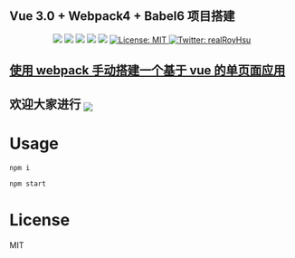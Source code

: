 ## Vue 3.0 + Webpack4 + Babel6 项目搭建

<p align="center">
  <img src="https://img.shields.io/badge/version-0.0.1-blue.svg?cacheSeconds=2592000" />
  <img src="https://img.shields.io/badge/vue-3.6.3-blue.svg" />
  <img src="https://img.shields.io/badge/webpack-4.29.3-blue.svg" />
  <img src="https://img.shields.io/badge/babel-6.26.3-blue.svg" />
  <img src="https://img.shields.io/badge/node-%3E%3D9.3.0-blue.svg" />
  <a href="https://github.com/kefranabg/readme-md-generator/blob/master/LICENSE">
    <img alt="License: MIT" src="https://img.shields.io/badge/License-MIT-yellow.svg" target="_blank" />
  </a>
  <a href="https://twitter.com/realRoyHsu">
    <img alt="Twitter: realRoyHsu" src="https://img.shields.io/twitter/follow/realRoyHsu.svg?style=social" target="_blank" />
  </a>
</p>

## [使用 webpack 手动搭建一个基于 vue 的单页面应用](https://effiego.com/2019/03/25/2019-03-25%20%E4%BD%BF%E7%94%A8webpack%E6%89%8B%E5%8A%A8%E6%90%AD%E5%BB%BA%E4%B8%80%E4%B8%AA%E5%9F%BA%E4%BA%8Evue%E7%9A%84%E5%8D%95%E9%A1%B5%E9%9D%A2%E5%BA%94%E7%94%A8/)

<h2 >
  欢迎大家进行 
  <a href="" target="_blank">
    <img style="margin-bottom:-5px" src="https://img.shields.io/github/forks/realRoyHsu/vue-Webpack4-Babel6.svg" />
  </a> 
</h2>

# Usage

```javascript
npm i

npm start
```

# License

MIT
